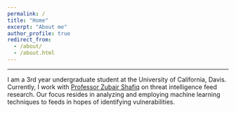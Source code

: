 ```yaml
---
permalink: /
title: "Home"
excerpt: "About me"
author_profile: true
redirect_from: 
  - /about/
  - /about.html
---
```

---

I am a 3rd year undergraduate student at the University of California, Davis. Currently, I work with [Professor Zubair Shafiq](https://web.cs.ucdavis.edu/~zubair/) on threat intelligence feed research. Our focus resides in analyzing and employing machine learning techniques to feeds in hopes of identifying vulnerabilities. 

<!---
Large
======

Medium
------
Medium text.

**Small**

Small text.--->

